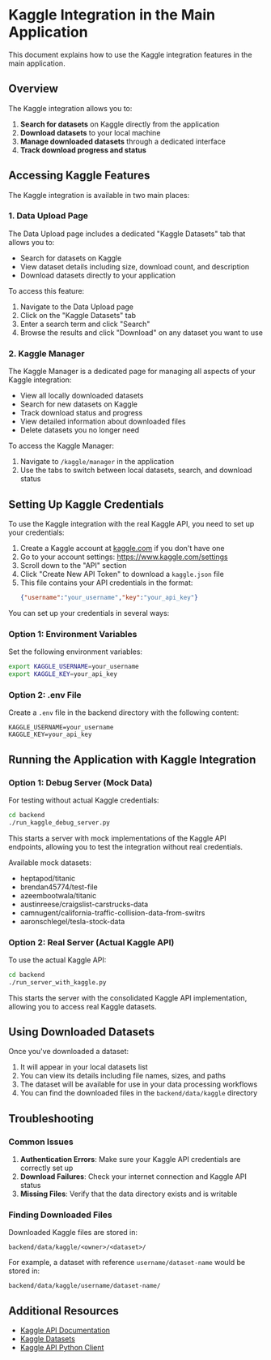 # Kaggle Integration in the Main Application

This document explains how to use the Kaggle integration features in the main application.

## Overview

The Kaggle integration allows you to:

1. **Search for datasets** on Kaggle directly from the application
2. **Download datasets** to your local machine
3. **Manage downloaded datasets** through a dedicated interface
4. **Track download progress and status**

## Accessing Kaggle Features

The Kaggle integration is available in two main places:

### 1. Data Upload Page

The Data Upload page includes a dedicated "Kaggle Datasets" tab that allows you to:

- Search for datasets on Kaggle
- View dataset details including size, download count, and description
- Download datasets directly to your application

To access this feature:
1. Navigate to the Data Upload page
2. Click on the "Kaggle Datasets" tab
3. Enter a search term and click "Search"
4. Browse the results and click "Download" on any dataset you want to use

### 2. Kaggle Manager

The Kaggle Manager is a dedicated page for managing all aspects of your Kaggle integration:

- View all locally downloaded datasets
- Search for new datasets on Kaggle
- Track download status and progress
- View detailed information about downloaded files
- Delete datasets you no longer need

To access the Kaggle Manager:
1. Navigate to `/kaggle/manager` in the application
2. Use the tabs to switch between local datasets, search, and download status

## Setting Up Kaggle Credentials

To use the Kaggle integration with the real Kaggle API, you need to set up your credentials:

1. Create a Kaggle account at [kaggle.com](https://www.kaggle.com/) if you don't have one
2. Go to your account settings: https://www.kaggle.com/settings
3. Scroll down to the "API" section
4. Click "Create New API Token" to download a `kaggle.json` file
5. This file contains your API credentials in the format:
   ```json
   {"username":"your_username","key":"your_api_key"}
   ```

You can set up your credentials in several ways:

### Option 1: Environment Variables

Set the following environment variables:

```bash
export KAGGLE_USERNAME=your_username
export KAGGLE_KEY=your_api_key
```

### Option 2: .env File

Create a `.env` file in the backend directory with the following content:

```
KAGGLE_USERNAME=your_username
KAGGLE_KEY=your_api_key
```

## Running the Application with Kaggle Integration

### Option 1: Debug Server (Mock Data)

For testing without actual Kaggle credentials:

```bash
cd backend
./run_kaggle_debug_server.py
```

This starts a server with mock implementations of the Kaggle API endpoints, allowing you to test the integration without real credentials.

Available mock datasets:
- heptapod/titanic
- brendan45774/test-file
- azeembootwala/titanic
- austinreese/craigslist-carstrucks-data
- camnugent/california-traffic-collision-data-from-switrs
- aaronschlegel/tesla-stock-data

### Option 2: Real Server (Actual Kaggle API)

To use the actual Kaggle API:

```bash
cd backend
./run_server_with_kaggle.py
```

This starts the server with the consolidated Kaggle API implementation, allowing you to access real Kaggle datasets.

## Using Downloaded Datasets

Once you've downloaded a dataset:

1. It will appear in your local datasets list
2. You can view its details including file names, sizes, and paths
3. The dataset will be available for use in your data processing workflows
4. You can find the downloaded files in the `backend/data/kaggle` directory

## Troubleshooting

### Common Issues

1. **Authentication Errors**: Make sure your Kaggle API credentials are correctly set up
2. **Download Failures**: Check your internet connection and Kaggle API status
3. **Missing Files**: Verify that the data directory exists and is writable

### Finding Downloaded Files

Downloaded Kaggle files are stored in:

```
backend/data/kaggle/<owner>/<dataset>/
```

For example, a dataset with reference `username/dataset-name` would be stored in:

```
backend/data/kaggle/username/dataset-name/
```

## Additional Resources

- [Kaggle API Documentation](https://github.com/Kaggle/kaggle-api)
- [Kaggle Datasets](https://www.kaggle.com/datasets)
- [Kaggle API Python Client](https://github.com/Kaggle/kaggle-api#api-credentials) 